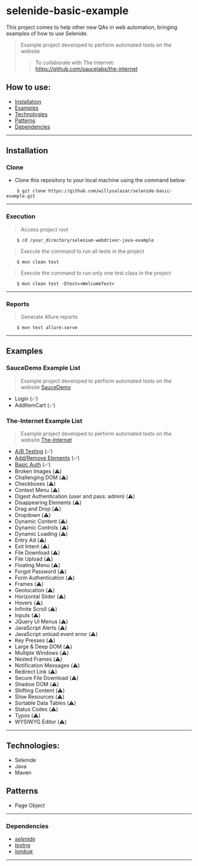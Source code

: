 # selenide-basic-example
This project comes to help other new QAs in web automation, bringing examples of how to use Selenide.

> Example project developed to perform automated tests on the website 
>> To collaborate with The Internet: https://github.com/saucelabs/the-internet

## How to use:

- [Installation](#installation)
- [Examples](#examples)
- [Technologies](#technologies)
- [Patterns](#patterns)
- [Dependencies](#dependencies)

---

## Installation
### Clone

- Clone this repository to your local machine using the command below:
```
	$ git clone https://github.com/willysalazar/selenide-basic-example.git
```

---

### Execution

> Access project root

```
	$ cd /your_directory/selenium-webdriver-java-example
```
> Execute the command to run all tests in the project

```
	$ mvn clean test
```
> Execute the command to run only one test class in the project

```
	$ mvn clean test -Dtest=<WelcomeTest>
```

---

### Reports

> Generate Allure reports

```
	$ mvn test allure:serve
```

---


## Examples
### SauceDemo Example List
> Example project developed to perform automated tests on the website [SauceDemo](https://www.saucedemo.com/)
- Login (:white_check_mark:)
- AddItemCart (:white_check_mark:)


### The-Internet Example List
> Example project developed to perform automated tests on the website [The-Internet](https://the-internet.herokuapp.com/)
- [A/B Testing](https://the-internet.herokuapp.com/abtest) (:white_check_mark:)
- [Add/Remove Elements](https://the-internet.herokuapp.com/add_remove_elements) (:white_check_mark:)
- [Basic Auth](https://the-internet.herokuapp.com/basic_auth) (:white_check_mark:)
- Broken Images (:warning:)
- Challenging DOM (:warning:)
- Checkboxes (:warning:)
- Context Menu (:warning:)
- Digest Authentication (user and pass: admin) (:warning:)
- Disappearing Elements (:warning:)
- Drag and Drop (:warning:)
- Dropdown (:warning:)
- Dynamic Content (:warning:)
- Dynamic Controls (:warning:)
- Dynamic Loading (:warning:)
- Entry Ad (:warning:)
- Exit Intent (:warning:)
- File Download (:warning:)
- File Upload (:warning:)
- Floating Menu (:warning:)
- Forgot Password (:warning:)
- Form Authentication (:warning:)
- Frames (:warning:)
- Geolocation (:warning:)
- Horizontal Slider (:warning:)
- Hovers (:warning:)
- Infinite Scroll (:warning:)
- Inputs (:warning:)
- JQuery UI Menus (:warning:)
- JavaScript Alerts (:warning:)
- JavaScript onload event error (:warning:)
- Key Presses (:warning:)
- Large & Deep DOM (:warning:)
- Multiple Windows (:warning:)
- Nested Frames (:warning:)
- Notification Messages (:warning:)
- Redirect Link (:warning:)
- Secure File Download (:warning:)
- Shadow DOM (:warning:)
- Shifting Content (:warning:)
- Slow Resources (:warning:)
- Sortable Data Tables (:warning:)
- Status Codes (:warning:)
- Typos (:warning:)
- WYSIWYG Editor (:warning:)

---
## Technologies:
- Selenide
- Java
- Maven

## Patterns
- Page Object

---

### Dependencies
* *[selenide](https://www.selenium.dev/)*
* *[testng](https://testng.org/)*
* *[lombok](https://projectlombok.org/)*

---

